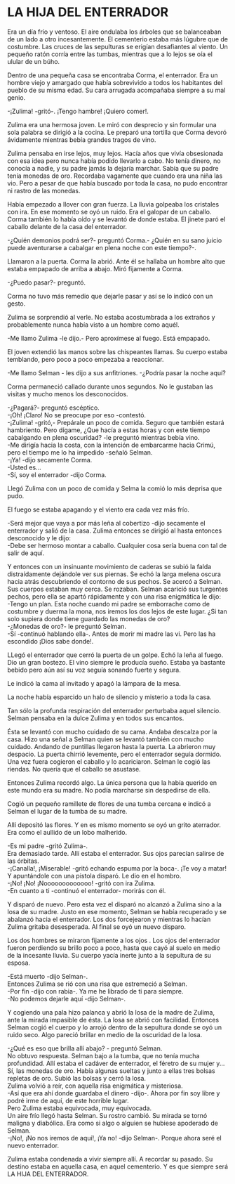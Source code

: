 # LA HIJA DEL ENTERRADOR

Era un día frío y ventoso. El aire ondulaba los árboles que se
balanceaban de un lado a otro incesantemente. El cementerio estaba más
lúgubre que de costumbre. Las cruces de las sepulturas se erigían
desafiantes al viento. Un pequeño ratón corría entre las tumbas,
mientras que a lo lejos se oía el ulular de un búho.

Dentro de una pequeña casa se encontraba Corma, el enterrador. Era un
hombre viejo y amargado que había sobrevivido a todos los habitantes
del pueblo de su misma edad. Su cara arrugada acompañaba siempre a su
mal genio.

-¡Zulima! -gritó-. ¡Tengo hambre! ¡Quiero comer!.

Zulima era una hermosa joven. Le miró con desprecio y sin formular una
sola palabra se dirigió a la cocina. Le preparó una tortilla que Corma
devoró ávidamente mientras bebía grandes tragos de vino.

Zulima pensaba en irse lejos, muy lejos. Hacía años que vivía
obsesionada con esa idea pero nunca había podido llevarlo a cabo. No
tenía dinero, no conocía a nadie, y su padre jamás la dejaría marchar.
Sabía que su padre tenía monedas de oro. Recordaba vagamente que cuando
era una niña las vio. Pero a pesar de que había buscado por toda la
casa, no pudo encontrar ni rastro de las monedas.

Había empezado a llover con gran fuerza. La lluvia golpeaba los
cristales con ira. En ese momento se oyó un ruido. Era el galopar de un
caballo. Corma también lo había oído y se levantó de donde estaba. El
jinete paró el caballo delante de la casa del enterrador.

-¿Quién demonios podrá ser?- preguntó Corma.- ¿Quién en su sano juicio
puede aventurarse a cabalgar en plena noche con este tiempo?-.

Llamaron a la puerta. Corma la abrió. Ante él se hallaba un hombre alto
que estaba empapado de arriba a abajo. Miró fijamente a Corma.

-¿Puedo pasar?- preguntó.

Corma no tuvo más remedio que dejarle pasar y así se lo indicó con un
gesto.

Zulima se sorprendió al verle. No estaba acostumbrada a los extraños y
probablemente nunca había visto a un hombre como aquél.

-Me llamo Zulima -le dijo.- Pero aproxímese al fuego. Está empapado.

El joven extendió las manos sobre las chispeantes llamas. Su cuerpo
estaba temblando, pero poco a poco empezaba a reaccionar.

-Me llamo Selman - les dijo a sus anfitriones. -¿Podría pasar la noche
aquí?

Corma permaneció callado durante unos segundos. No le gustaban las
visitas y mucho menos los desconocidos.

-¿Pagará?- preguntó escéptico.  
-¡Oh! ¡Claro! No se preocupe por eso -contestó.  
-¡Zulima! -gritó,- Prepárale un poco de comida. Seguro que también
estará hambriento. Pero dígame, ¿Que hacía a estas horas y con este
tiempo cabalgando en plena oscuridad? -le preguntó mientras bebía vino.  
-Me dirigía hacia la costa, con la intención de embarcarme hacia
Crimú, pero el tiempo me lo ha impedido -señaló Selman.  
-¡Ya! -dijo secamente Corma.  
-Usted es...  
-Sí, soy el enterrador -dijo Corma.

Llegó Zulima con un poco de comida y Selma la comió lo más deprisa que
pudo.

El fuego se estaba apagando y el viento era cada vez más frío.

-Será mejor que vaya a por más leña al cobertizo -dijo secamente el
enterrador y salió de la casa. Zulima entonces se dirigió al hasta
entonces desconocido y le dijo:  
-Debe ser hermoso montar a caballo. Cualquier cosa sería buena con tal
de salir de aquí.

Y entonces con un insinuante movimiento de caderas se subió la falda
distraídamente dejándole ver sus piernas. Se echó la larga melena
oscura hacia atrás descubriendo el contorno de sus pechos. Se acercó a
Selman. Sus cuerpos estaban muy cerca. Se rozaban. Selman acarició sus
turgentes pechos, pero ella se apartó rápidamente y con una risa
enigmática le dijo:  
-Tengo un plan. Esta noche cuando mi padre se emborrache como de
costumbre y duerma la mona, nos iremos los dos lejos de este lugar. ¿Si
tan solo supiera donde tiene guardado las monedas de oro?  
-¿Monedas de oro?- le preguntó Selman.  
-Sí -continuó hablando ella-. Antes de morir mi madre las vi. Pero las
ha escondido ¡Dios sabe donde!.

LLegó el enterrador que cerró la puerta de un golpe. Echó la leña al
fuego. Dio un gran bostezo. El vino siempre le producía sueño. Estaba
ya bastante bebido pero aún así su voz seguía sonando fuerte y segura.

Le indicó la cama al invitado y apagó la lámpara de la mesa.

La noche había esparcido un halo de silencio y misterio a toda la casa.

Tan sólo la profunda respiración del enterrador perturbaba aquel
silencio. Selman pensaba en la dulce Zulima y en todos sus encantos.

Ésta se levantó con mucho cuidado de su cama. Andaba descalza por la
casa. Hizo una señal a Selman quien se levantó también con mucho
cuidado. Andando de puntillas llegaron hasta la puerta. La abrieron muy
despacio. La puerta chirrió levemente, pero el enterrador seguía
dormido. Una vez fuera cogieron el caballo y lo acariciaron. Selman le
cogió las riendas. No quería que el caballo se asustase.

Entonces Zulima recordó algo. La única persona que la había querido en
este mundo era su madre. No podía marcharse sin despedirse de ella.

Cogió un pequeño ramillete de flores de una tumba cercana e indicó a
Selman el lugar de la tumba de su madre.

Allí depositó las flores. Y en es mismo momento se oyó un grito
aterrador. Era como el aullido de un lobo malherido.

-Es mi padre -gritó Zulima-.  
Era demasiado tarde. Allí estaba el enterrador. Sus ojos parecían
salirse de las órbitas.  
-¡Canalla!, ¡Miserable! -gritó echando espuma por la boca-. ¡Te voy a
matar!  
Y apuntándole con una pistola disparó. Le dio en el hombro.  
-¡No! ¡No! ¡Nooooooooooooo! -gritó con ira Zulima.  
-En cuanto a ti -continuó el enterrador- morirás con él.

Y disparó de nuevo. Pero esta vez el disparó no alcanzó a Zulima sino a
la losa de su madre. Justo en ese momento, Selman se había recuperado y
se abalanzó hacia el enterrador. Los dos forcejearon y mientras lo
hacían Zulima gritaba desesperada. Al final se oyó un nuevo disparo.

Los dos hombres se miraron fijamente a los ojos . Los ojos del
enterrador fueron perdiendo su brillo poco a poco, hasta que cayó al
suelo en medio de la incesante lluvia. Su cuerpo yacía inerte junto a
la sepultura de su esposa.

-Está muerto -dijo Selman-.  
Entonces Zulima se rió con una risa que estremeció a Selman.  
-Por fin -dijo con rabia-. Ya me he librado de ti para siempre.  
-No podemos dejarle aquí -dijo Selman-.  

Y cogiendo una pala hizo palanca y abrió la losa de la madre de Zulima,
ante la mirada impasible de ésta. La losa se abrió con facilidad.
Entonces Selman cogió el cuerpo y lo arrojó dentro de la sepultura
donde se oyó un ruido seco. Algo pareció brillar en medio de la
oscuridad de la losa.

-¿Qué es eso que brilla allí abajo? - preguntó Selman.  
No obtuvo respuesta. Selman bajo a la tumba, que no tenía mucha
profundidad. Allí estaba el cadáver de enterrador, el féretro de su
mujer y... Sí, las monedas de oro. Había algunas sueltas y junto a
ellas tres bolsas repletas de oro. Subió las bolsas y cerró la losa.  
Zulima volvió a reír, con aquella risa enigmática y misteriosa.  
-Así que era ahí donde guardaba el dinero -dijo-. Ahora por fin soy
libre y podré irme de aquí, de este horrible lugar.  
Pero Zulima estaba equivocada, muy equivocada.  
Un aire frío llegó hasta Selman. Su rostro cambió. Su mirada se tornó
maligna y diabólica. Era como si algo o alguien se hubiese apoderado de
Selman.  
-¡No!, ¡No nos iremos de aquí!, ¡Ya no! -dijo Selman-. Porque ahora
seré el nuevo enterrador.

Zulima estaba condenada a vivir siempre allí. A recordar su pasado. Su
destino estaba en aquella casa, en aquel cementerio. Y es que siempre
será LA HIJA DEL ENTERRADOR.